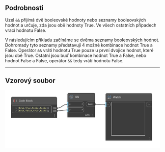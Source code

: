 ## Podrobnosti
Uzel `&&` přijímá dvě booleovské hodnoty nebo seznamy booleovských hodnot a určuje, zda jsou obě hodnoty True. Ve všech ostatních případech vrací hodnotu False.

V následujícím příkladu začínáme se dvěma seznamy booleovských hodnot. Dohromady tyto seznamy představují 4 možné kombinace hodnot True a False. Operátor `&&` vrátí hodnotu True pouze u první dvojice hodnot, které jsou obě True. Ostatní jsou buď kombinace hodnot True a False, nebo hodnot False a False, operátor `&&` tedy vrátí hodnotu False.
___
## Vzorový soubor

![&&](./&&_img.jpg)
